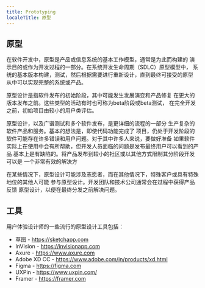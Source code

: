 ```yaml
---
title: Prototyping
localeTitle: 原型
---
```

## 原型

在软件开发中，原型是产品或信息系统的基本工作模型，通常是为此而构建的 演示目的或作为开发过程的一部分。在系统开发生命周期（SDLC）原型模型中， 系统的基本版本构建，测试，然后根据需要进行重新设计，直到最终可接受的原型 从中可以实现完整的系统或产品。

原型设计是指软件发布的初始阶段，其中可能发生发展演变和产品修复 在更大的版本发布之前。这些类型的活动有时也可称为beta阶段或beta测试， 在完全开发之前，初始项目由较小的用户类评估。

原型设计，以及广谱测试和多个软件发布，是更详细的流程的一部分 生产复杂的软件产品和服务。基本的想法是，即使代码功能完成了 项目，仍处于开发阶段的软件可能存在许多错误和用户问题。对于其中许多人来说，要做好准备 如果软件实际上在使用中会有所帮助，但开发人员面临的问题是发布最终用户可以看到的产品 基本上是有缺陷的。将产品发布到较小的社区或以其他方式限制其分阶段开发可以是 一个非常有效的解决方

在某些情况下，原型设计可能涉及志愿者，而在其他情况下，特殊客户或具有特殊地位的其他人可能 参与原型设计。开发团队和技术公司通常会在过程中获得产品反馈 原型设计，以便在最终分发之前解决问题。

## 工具

用户体验设计师的一些流行的原型设计工具包括：

*   草图 - https://sketchapp.com
*   InVision - https://invisionapp.com
*   Axure - https://www.axure.com
*   Adobe XD CC - https://www.adobe.com/in/products/xd.html
*   Figma - https://figma.com
*   UXPin - https://www.uxpin.com/
*   Framer - https://framer.com